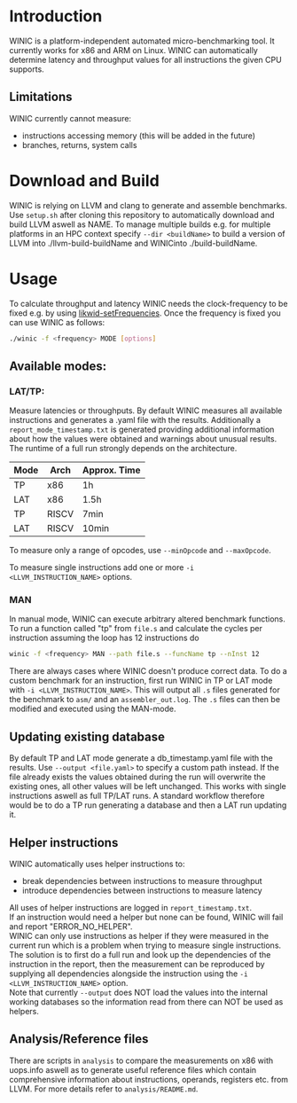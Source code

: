 
# Introduction

WINIC is a platform-independent automated micro-benchmarking tool. It currently works for x86 and ARM on Linux.
WINIC can automatically determine latency and throughput values for all instructions the given CPU supports.

## Limitations
WINIC currently cannot measure: 
- instructions accessing memory (this will be added in the future)
- branches, returns, system calls

# Download and Build
WINIC is relying on LLVM and clang to generate and assemble benchmarks. Use `setup.sh` after cloning this repository to automatically download and build LLVM aswell as NAME. To manage multiple builds e.g. for multiple platforms in an HPC context specify `--dir <buildName>` to build a version of LLVM into ./llvm-build-buildName and WINICinto ./build-buildName.

# Usage
To calculate throughput and latency WINIC needs the clock-frequency to be fixed e.g. by using [likwid-setFrequencies](https://github.com/RRZE-HPC/likwid/wiki/likwid-setFrequencies). Once the frequency is fixed you can use WINIC as follows: 
```bash
./winic -f <frequency> MODE [options]
```
## Available modes:
### LAT/TP:
Measure latencies or throughputs.
By default WINIC measures all available instructions and generates a .yaml file with the results. Additionally a `report_mode_timestamp.txt` is generated providing additional information about how the values were obtained and warnings about unusual results. The runtime of a full run strongly depends on the architecture.

|Mode|Arch|Approx. Time|
|----|----|----|
|TP|x86|1h|
|LAT|x86|1.5h|
|TP|RISCV|7min|
|LAT|RISCV|10min|

To measure only a range of opcodes, use `--minOpcode` and `--maxOpcode`.

To measure single instructions add one or more `-i <LLVM_INSTRUCTION_NAME>` options.

### MAN
In manual mode, WINIC can execute arbitrary altered benchmark functions.
To run a function called "tp" from `file.s` and calculate the cycles per instruction assuming the loop has 12 instructions do
```bash
winic -f <frequency> MAN --path file.s --funcName tp --nInst 12
```

There are always cases where WINIC doesn't produce correct data. To do a custom benchmark for an instruction, first run WINIC in TP or LAT mode with `-i <LLVM_INSTRUCTION_NAME>`. This will output all `.s` files generated for the benchmark to `asm/` and an `assembler_out.log`. The `.s` files can then be modified and executed using the MAN-mode.

## Updating existing database
By default TP and LAT mode generate a db_timestamp.yaml file with the results. Use `--output <file.yaml>` to specify a custom path instead. If the file already exists the values obtained during the run will overwrite the existing ones, all other values will be left unchanged. This works with single instructions aswell as full TP/LAT runs. A standard workflow therefore would be to do a TP run generating a database and then a LAT run updating it.

## Helper instructions
WINIC automatically uses helper instructions to:
- break dependencies between instructions to measure throughput
- introduce dependencies between instructions to measure latency

All uses of helper instructions are logged in `report_timestamp.txt`.\
If an instruction would need a helper but none can be found, WINIC will fail and report "ERROR_NO_HELPER".\
WINIC can only use instructions as helper if they were measured in the current run which is a problem when trying to measure single instructions.
The solution is to first do a full run and look up the dependencies of the instruction in the report, then the measurement can be reproduced by supplying all dependencies alongside the instruction using the `-i <LLVM_INSTRUCTION_NAME>` option. \
Note that currently `--output` does NOT load the values into the internal working databases so the information read from there can NOT be used as helpers.

## Analysis/Reference files
There are scripts in `analysis` to compare the measurements on x86 with uops.info aswell as to generate useful reference files which contain comprehensive information about instructions, operands, registers etc. from LLVM. For more details refer to `analysis/README.md`.
